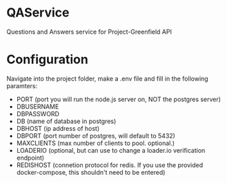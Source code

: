 # QAService

Questions and Answers service for Project-Greenfield API

# Configuration

Navigate into the project folder, make a .env file and fill in the following paramters:

- PORT (port you will run the node.js server on, NOT the postgres server)
- DBUSERNAME
- DBPASSWORD
- DB (name of database in postgres)
- DBHOST (ip address of host)
- DBPORT (port number of postgres, will default to 5432)
- MAXCLIENTS (max number of clients to pool. optional.)
- LOADERIO (optional, but can use to change a loader.io verification endpoint)
- REDISHOST (connetion protocol for redis. If you use the provided docker-compose, this shouldn't need to be entered)
